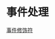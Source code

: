 # 事件处理

[事件修饰符](%E4%BA%8B%E4%BB%B6%E5%A4%84%E7%90%86%20336d4bc51c544f588a627b1e2ac51ea9/%E4%BA%8B%E4%BB%B6%E4%BF%AE%E9%A5%B0%E7%AC%A6%20d133f9e1a1b5492ea8475a0a10315001.md)